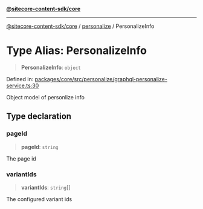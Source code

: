 [**@sitecore-content-sdk/core**](../../README.md)

***

[@sitecore-content-sdk/core](../../README.md) / [personalize](../README.md) / PersonalizeInfo

# Type Alias: PersonalizeInfo

> **PersonalizeInfo**: `object`

Defined in: [packages/core/src/personalize/graphql-personalize-service.ts:30](https://github.com/Sitecore/content-sdk/blob/4103c5589d5589e11cd6164ccfd2c9755e694a65/packages/core/src/personalize/graphql-personalize-service.ts#L30)

Object model of personlize info

## Type declaration

### pageId

> **pageId**: `string`

The page id

### variantIds

> **variantIds**: `string`[]

The configured variant ids
